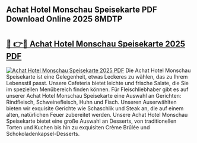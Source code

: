 ## Achat Hotel Monschau Speisekarte PDF Download Online 2025 8MDTP

# <h2><a href="http://gcbtmd.nevu.top/?p=Achat+Hotel+Monschau+Speisekarte">🔗 👉🔴 Achat Hotel Monschau Speisekarte 2025 PDF</a></h2>

[![Achat Hotel Monschau Speisekarte 2025 PDF](https://i.imgur.com/dBaPXMq.png)](http://gcbtmd.nevu.top/?p=Achat+Hotel+Monschau+Speisekarte)
Die Achat Hotel Monschau Speisekarte ist eine Gelegenheit, etwas Leckeres zu wählen, das zu Ihrem Lebensstil passt. Unsere Cafeteria bietet leichte und frische Salate, die Sie im speziellen Menübereich finden können. Für Fleischliebhaber gibt es auf unserer Achat Hotel Monschau Speisekarte eine Auswahl an Gerichten: Rindfleisch, Schweinefleisch, Huhn und Fisch. Unseren Auserwählten bieten wir exquisite Gerichte wie Schaschlik und Steak an, die auf einem alten, natürlichen Feuer zubereitet werden. Unsere Achat Hotel Monschau Speisekarte bietet eine große Auswahl an Desserts, von traditionellen Torten und Kuchen bis hin zu exquisiten Crème Brûlée und Schokoladenkapsel-Desserts.
